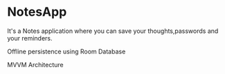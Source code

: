 # NotesApp

It's a Notes application where you can save your thoughts,passwords and your reminders.

Offline persistence using Room Database

MVVM Architecture
